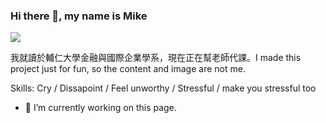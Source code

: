 ### Hi there 👋, my name is Mike
![](https://th.bing.com/th/id/OIP.1PqEN9h4i6m-XTVih8zswAHaHZ?w=202&h=201&c=7&r=0&o=5&dpr=1.3&pid=1.7)

我就讀於輔仁大學金融與國際企業學系，現在正在幫老師代課。I made this project just for fun, so the content and image are not me. 

Skills: Cry / Dissapoint / Feel unworthy / Stressful / make you stressful too

- 🔭 I’m currently working on this page. 





